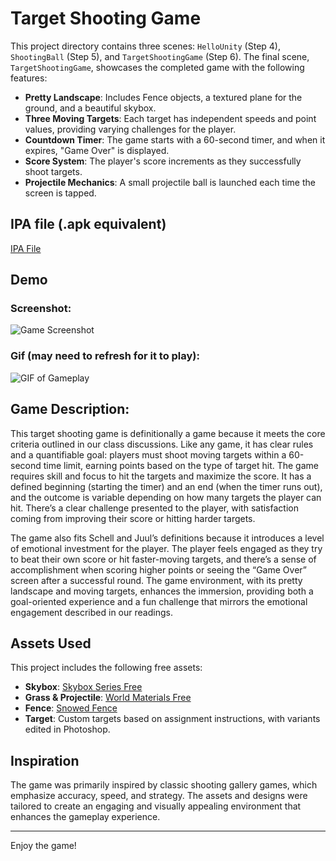 # Target Shooting Game

This project directory contains three scenes: `HelloUnity` (Step 4), `ShootingBall` (Step 5), and `TargetShootingGame` (Step 6). The final scene, `TargetShootingGame`, showcases the completed game with the following features:

- **Pretty Landscape**: Includes Fence objects, a textured plane for the ground, and a beautiful skybox.
- **Three Moving Targets**: Each target has independent speeds and point values, providing varying challenges for the player.
- **Countdown Timer**: The game starts with a 60-second timer, and when it expires, "Game Over" is displayed.
- **Score System**: The player's score increments as they successfully shoot targets.
- **Projectile Mechanics**: A small projectile ball is launched each time the screen is tapped.

## IPA file (.apk equivalent)

[IPA File](https://github.com/samgilmore/HelloCardboard/blob/2265d5832a35d03bb0e94d05f27392184c07fe04/Builds/HelloCardboard.ipa)

## Demo

### Screenshot:

![Game Screenshot](https://github.com/user-attachments/assets/d6af2eb6-07c3-477e-a58c-d6176ec0a53a)

### Gif (may need to refresh for it to play):

![GIF of Gameplay](https://i.giphy.com/media/v1.Y2lkPTc5MGI3NjExcmJ3djdzYzFpOGJ5NDM2eXZjNDVudnQ2N2w2NmxkNzhrZWhkamd3NSZlcD12MV9pbnRlcm5hbF9naWZfYnlfaWQmY3Q9Zw/fUTUyhGqV2PVWVdoXI/giphy.gif)

## Game Description:

This target shooting game is definitionally a game because it meets the core criteria outlined in our class discussions. Like any game, it has clear rules and a quantifiable goal: players must shoot moving targets within a 60-second time limit, earning points based on the type of target hit. The game requires skill and focus to hit the targets and maximize the score. It has a defined beginning (starting the timer) and an end (when the timer runs out), and the outcome is variable depending on how many targets the player can hit. There’s a clear challenge presented to the player, with satisfaction coming from improving their score or hitting harder targets.

The game also fits Schell and Juul’s definitions because it introduces a level of emotional investment for the player. The player feels engaged as they try to beat their own score or hit faster-moving targets, and there’s a sense of accomplishment when scoring higher points or seeing the “Game Over” screen after a successful round. The game environment, with its pretty landscape and moving targets, enhances the immersion, providing both a goal-oriented experience and a fun challenge that mirrors the emotional engagement described in our readings.

## Assets Used

This project includes the following free assets:

- **Skybox**: [Skybox Series Free](https://assetstore.unity.com/packages/2d/textures-materials/sky/skybox-series-free-103633?utm_source=google&utm_medium=cpc&utm_campaign=as_as_as_amer_amer-t1_en_pu_dsp-pmax_acq_pr_2024-04_x_cc3022_ev_id%3A71700000118169934&utm_content=_id%3A_SpringSalePMAX2023_&utm_term=&gad_source=1&gclid=CjwKCAjwlbu2BhA3EiwA3yXyu1Nw0wgeHCg6El06M-zD6iKlKqZyaXGPgFzJFbKeBvqY-FrfhhizSxoCx1kQAvD_BwE&gclsrc=aw.ds)
- **Grass & Projectile**: [World Materials Free](https://assetstore.unity.com/packages/2d/textures-materials/world-materials-free-150182)
- **Fence**: [Snowed Fence](https://assetstore.unity.com/packages/3d/environments/snowed-fence-6722)
- **Target**: Custom targets based on assignment instructions, with variants edited in Photoshop.

## Inspiration

The game was primarily inspired by classic shooting gallery games, which emphasize accuracy, speed, and strategy. The assets and designs were tailored to create an engaging and visually appealing environment that enhances the gameplay experience.

---

Enjoy the game!
